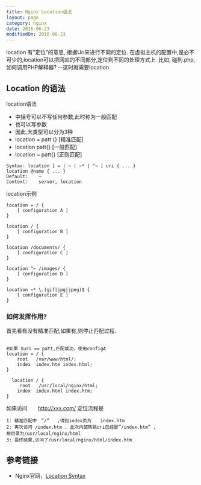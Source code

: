 ```yaml
---
title: Nginx Location语法
layout: page
category: nginx
date: 2016-06-23
modifiedOn: 2016-06-23
---
```


location 有”定位”的意思, 根据Uri来进行不同的定位.
在虚拟主机的配置中,是必不可少的,location可以把网站的不同部分,定位到不同的处理方式上.
比如, 碰到.php, 如何调用PHP解释器?  --这时就需要location

## Location 的语法

location语法

- 中括号可以不写任何参数,此时称为一般匹配
- 也可以写参数
- 因此,大类型可以分为3种
- location = patt {} [精准匹配]
- location patt{}  [一般匹配]
- location ~ patt{} [正则匹配]

```
Syntax:	location [ = | ~ | ~* | ^~ ] uri { ... }
location @name { ... }
Default:	—
Context:	server, location

```


location示例

```shell
location = / {
    [ configuration A ]
}

location / {
    [ configuration B ]
}

location /documents/ {
    [ configuration C ]
}

location ^~ /images/ {
    [ configuration D ]
}

location ~* \.(gif|jpg|jpeg)$ {
    [ configuration E ]
}
```

### 如何发挥作用?

首先看有没有精准匹配,如果有,则停止匹配过程.

``` shell

#如果 $uri == patt,匹配成功，使用configA
location = / {
    root   /var/www/html/;
    index  index.htm index.html;
}
    
  location / {
     root   /usr/local/nginx/html;
    index  index.html index.htm;
}

```


如果访问　　http://xxx.com/
定位流程是　

```
1: 精准匹配中　”/”   ,得到index页为　　index.htm
2: 再次访问 /index.htm , 此次内部转跳uri已经是”/index.htm” ,
根目录为/usr/local/nginx/html
3: 最终结果,访问了/usr/local/nginx/html/index.htm
```


## 参考链接

- Nginx官网，[Location Syntax](http://nginx.org/en/docs/http/ngx_http_core_module.html#location)







